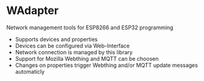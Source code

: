 # WAdapter

Network management tools for ESP8266 and ESP32 programming
* Supports devices and properties
* Devices can be configured via Web-Interface
* Network connection is managed by this library
* Support for Mozilla Webthing and MQTT can be choosen
* Changes on properties trigger Webthing and/or MQTT update messages automaticly
